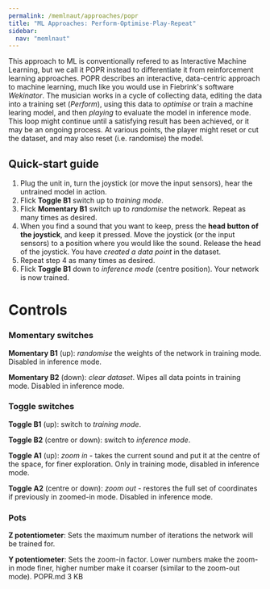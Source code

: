 ```yaml
---
permalink: /memlnaut/approaches/popr
title: "ML Approaches: Perform-Optimise-Play-Repeat"
sidebar:
  nav: "memlnaut"
---
```



This approach to ML is conventionally refered to as Interactive Machine Learning, but we call it POPR instead to differentiate it from reinforcement learning approaches.  POPR describes an interactive, data-centric approach to machine learning, much like you would use in Fiebrink's software *Wekinator*.  The musician works in a cycle of collecting data, editing the data into a training set (*Perform*), using this data to *optimise* or train a machine learing model, and then *playing* to evaluate the model in inference mode.  This loop might continue until a satisfying result has been achieved, or it may be an ongoing process.  At various points, the player might reset or cut the dataset, and may also reset (i.e. randomise) the model.

## Quick-start guide

1. Plug the unit in, turn the joystick (or move the input sensors),
hear the untrained model in action.
2. Flick **Toggle B1** switch up to *training mode*.
3. Flick **Momentary B1** switch up to *randomise* the network.
Repeat as many times as desired.
4. When you find a sound that you want to keep, press the **head button of the
joystick**, and keep it pressed. Move the joystick (or the input sensors) to
a position where you would like the sound. Release the head of the joystick.
You have *created a data point* in the dataset.
5. Repeat step 4 as many times as desired.
6. Flick **Toggle B1** down to *inference mode* (centre position). Your
network is now trained.

# Controls

### Momentary switches

**Momentary B1** (up): *randomise* the weights of the network in training mode. Disabled in inference mode.

**Momentary B2** (down): *clear dataset*. Wipes all data points in training mode. Disabled in inference mode.

### Toggle switches

**Toggle B1** (up): switch to *training mode*.

**Toggle B2** (centre or down): switch to *inference mode*.

**Toggle A1** (up): *zoom in* - takes the current sound and put it at the centre of the space, for finer exploration. Only in training mode, disabled in inference mode.

**Toggle A2** (centre or down): *zoom out* - restores the full set of coordinates if previously in zoomed-in mode. Disabled in inference mode.



### Pots

**Z potentiometer**: Sets the maximum number of iterations the network will be trained for.

**Y potentiometer**: Sets the zoom-in factor. Lower numbers make the zoom-in mode finer, higher number make it coarser (similar to the zoom-out mode).
POPR.md
3 KB





